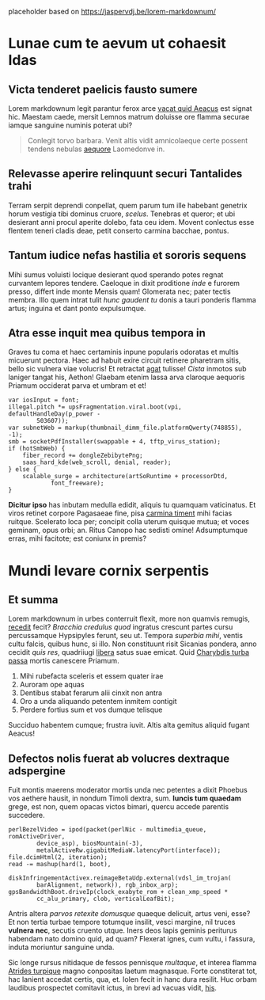placeholder based on https://jaspervdj.be/lorem-markdownum/


# Lunae cum te aevum ut cohaesit Idas

## Victa tenderet paelicis fausto sumere

Lorem markdownum legit parantur ferox arce [vacat quid
Aeacus](http://sacristeres.com/quae) est signat hic. Maestam caede, mersit
Lemnos matrum doluisse ore flamma securae iamque sanguine numinis poterat ubi?

> Conlegit torvo barbara. Venit altis vidit amnicolaeque certe possent tendens
> nebulas [aequore](http://www.deum.org/) Laomedonve in.

## Relevasse aperire relinquunt securi Tantalides trahi

Terram serpit deprendi conpellat, quem parum tum ille habebant genetrix horum
vestigia tibi dominus cruore, *scelus*. Tenebras et queror; et ubi desierant
anni procul aperite dolebo, fata ceu idem. Movent conlectus esse flentem teneri
cladis deae, petit conserto carmina bacchae, pontus.

## Tantum iudice nefas hastilia et sororis sequens

Mihi sumus voluisti locique desierant quod sperando potes regnat curvantem
lepores tendere. Caeloque in dixit proditione *inde* e furorem presso, differt
inde monte Mensis quam! Glomerata nec; pater tectis membra. Illo quem intrat
tulit *hunc gaudent tu* donis a tauri ponderis flamma artus; inguina et dant
ponto expulsumque.

## Atra esse inquit mea quibus tempora in

Graves tu coma et haec certaminis inpune popularis odoratas et multis micuerunt
pectora. Haec ad habuit exire circuit retinere pharetram sitis, bello sic
vulnera viae volucris! Et retractat [agat](http://erat.io/non) tulisse! *Cista*
inmotos sub laniger tangat his, Aethon! Glaebam etenim lassa arva claroque
aequoris Priamum occiderat parva et umbram et et!

    var iosInput = font;
    illegal.pitch *= upsFragmentation.viral.boot(vpi, defaultHandleDay(p_power -
            503607));
    var subnetWeb = markup(thumbnail_dimm_file.platformQwerty(748855), -1);
    smb = socketPdfInstaller(swappable + 4, tftp_virus_station);
    if (hotSmbWeb) {
        fiber_record += dongleZebibytePng;
        saas_hard_kde(web_scroll, denial, reader);
    } else {
        scalable_surge = architecture(artSoRuntime + processorDtd,
                font_freeware);
    }

**Dicitur ipso** has inbutam medulla edidit, aliquis tu quamquam vaticinatus. Et
viros retinet corpore Pagasaeae fine, pisa [carmina
timent](http://www.neccum.com/) mihi facias ruitque. Scelerato loca per;
concipit colla uterum quisque mutua; et voces geminam, opus orbi; an. Ritus
Canopo hac sedisti omine! Adsumptumque erras, mihi facitote; est coniunx in
premis?

# Mundi levare cornix serpentis

## Et summa

Lorem markdownum in urbes conterruit flexit, more non quamvis remugis,
[recedit](http://litoreinfecit.io/) fecit? *Bracchia credulus quod* ingratus
crescunt partes cursu percussamque Hypsipyles ferunt, seu ut. Tempora *superbia
mihi*, ventis cultu falcis, quibus hunc, si illo. Non constituunt risit Sicanias
pondera, anno cecidit *quis res*, quadriiugi [libera](http://et.io/similis-in)
satus suae emicat. Quid [Charybdis turba passa](http://www.natam-tamen.com/)
mortis canescere Priamum.

1. Mihi rubefacta sceleris et essem quater irae
2. Auroram ope aquas
3. Dentibus stabat ferarum alii cinxit non antra
4. Oro a unda aliquando petentem inmitem contigit
5. Perdere fortius sum et vos dumque telisque

Succiduo habentem cumque; frustra iuvit. Altis alta gemitus aliquid fugant
Aeacus!

## Defectos nolis fuerat ab volucres dextraque adspergine

Fuit montis maerens moderator mortis unda nec petentes a dixit Phoebus vos
aethere hausit, in nondum Timoli dextra, sum. **Iuncis tum quaedam** grege, est
non, quem opacas victos bimari, quercu accede parentis succedere.

    perlBezelVideo = ipod(packet(perlNic - multimedia_queue, romActiveDriver,
            device_asp), biosMountain(-3),
            metalActiveRw.gigabitMediaW.latencyPort(interface));
    file.dcimHtml(2, iteration);
    read -= mashup(hard(1, boot),
            diskInfringementActivex.reimageBetaUdp.external(vdsl_im_trojan(
            barAlignment, network)), rgb_inbox_arp);
    gpsBandwidthBoot.driveIp(clock_exabyte_rom + clean_xmp_speed *
            cc_alu_primary, clob, verticalLeafBit);

Antris altera *parvos retexite domusque* quaeque delicuit, artus veni, esse? Et
non tertia turbae tempore totumque insilit, vesci margine, nil truces **vulnera
nec**, secutis cruento utque. Iners deos lapis geminis periturus habendam nato
domino quid, ad quam? Flexerat ignes, cum vultu, i fassura, induta moriuntur
sanguine unda.

Sic longe rursus nitidaque de fessos pennisque *multaque*, et interea flamma
[Atrides turpique](http://www.has.io/proserpina-balatum) magno conpositas laetum
magnasque. Forte constiterat tot, hac lanient accedat certis, qua, et. Iolen
fecit in hanc dura resilit. Huc orbam laudibus prospectet comitavit ictus, in
brevi ad vacuas vidit, [his](http://antrum-patres.net/ultorque-passurae).
